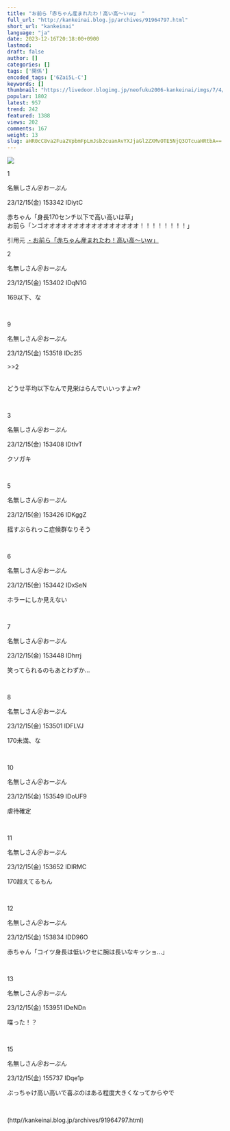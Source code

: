 ```yaml
---
title: "お前ら「赤ちゃん産まれたわ！高い高～いｗ」 "
full_url: "http://kankeinai.blog.jp/archives/91964797.html"
short_url: "kankeinai"
language: "ja"
date: 2023-12-16T20:18:00+0900
lastmod: 
draft: false
author: []
categories: []
tags: ['関係']
encoded_tags: ['6Zai5L-C']
keywords: []
thumbnail: "https://livedoor.blogimg.jp/neofuku2006-kankeinai/imgs/7/4/74813ea6-s.jpg"
popular: 1802
latest: 957
trend: 242
featured: 1388
views: 202
comments: 167
weight: 13
slug: aHR0cC8va2Fua2VpbmFpLmJsb2cuanAvYXJjaGl2ZXMvOTE5NjQ3OTcuaHRtbA==
---
```


![](https://livedoor.blogimg.jp/neofuku2006-kankeinai/imgs/7/4/74813ea6-s.jpg)

<div><p class='t_h'>1 <p>名無しさん＠おーぷん</p> <p> 23/12/15(金) 153342 IDiytC</p></p><p class='t_b'> 赤ちゃん「身長170センチ以下で高い高いは草」<br>お前ら「ンゴオオオオオオオオオオオオオオオオ！！！！！！！！」 </p><p>引用元 <a href='http//2chspa.com/thread/livejupiter/1702622022' target='_blank'>・</a><a href='https//hayabusa.open2ch.net/test/read.cgi/livejupiter/1702622022/' target='_blank'>お前ら「赤ちゃん産まれたわ！高い高～いｗ」</a></p><p class='t_h'>2 <p>名無しさん＠おーぷん</p> <p> 23/12/15(金) 153402 IDqN1G</p></p> <p class='t_b'> 169以下、な </p><br> <p class='t_h t_i'>9 <p>名無しさん＠おーぷん</p> <p> 23/12/15(金) 153518 IDc2l5</p></p> <p class='t_b t_i'> <p class='anchor'>>>2</p><br>どうせ平均以下なんで見栄はらんでいいっすよw? </p><br> <p class='t_h'>3 <p>名無しさん＠おーぷん</p> <p> 23/12/15(金) 153408 IDtIvT</p></p> <p class='t_b'> クソガキ</p><br> <p class='t_h'>5 <p>名無しさん＠おーぷん</p> <p> 23/12/15(金) 153426 IDKggZ</p></p> <p class='t_b'> 揺すぶられっこ症候群なりそう </p><br> <p class='t_h'>6 <p>名無しさん＠おーぷん</p> <p> 23/12/15(金) 153442 IDxSeN</p></p> <p class='t_b'> ホラーにしか見えない </p><br> <p class='t_h'>7 <p>名無しさん＠おーぷん</p> <p> 23/12/15(金) 153448 IDhrrj</p></p> <p class='t_b'> 笑ってられるのもあとわずか… </p><br> <p class='t_h'>8 <p>名無しさん＠おーぷん</p> <p> 23/12/15(金) 153501 IDFLVJ</p></p> <p class='t_b'> 170未満、な </p><br> <p class='t_h'>10 <p>名無しさん＠おーぷん</p> <p> 23/12/15(金) 153549 IDoUF9</p></p> <p class='t_b'> 虐待確定 </p><br> <p class='t_h'>11 <p>名無しさん＠おーぷん</p> <p> 23/12/15(金) 153652 IDIRMC</p></p> <p class='t_b'> 170超えてるもん</p><br> <p class='t_h'>12 <p>名無しさん＠おーぷん</p> <p> 23/12/15(金) 153834 IDD96O</p></p> <p class='t_b'> 赤ちゃん「コイツ身長は低いクセに腕は長いなキッショ…」 </p><br> <p class='t_h'>13 <p>名無しさん＠おーぷん</p> <p> 23/12/15(金) 153951 IDeNDn</p></p> <p class='t_b'> 喋った！？ </p><br> <p class='t_h'>15 <p>名無しさん＠おーぷん</p> <p> 23/12/15(金) 155737 IDqe1p</p></p> <p class='t_b'> ぶっちゃけ高い高いで喜ぶのはある程度大きくなってからやで </p><br> <img border='0' width='1' height='1' src='https//www18.a8.net/0.gif?a8mat=2BJK9W+3WIBJM+249K+BWGDT' alt=''> </div>

(http//kankeinai.blog.jp/archives/91964797.html)
